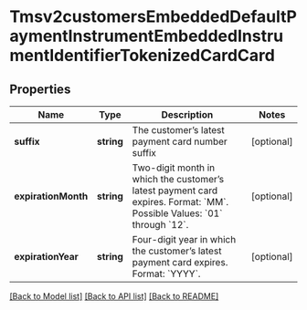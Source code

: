 # Tmsv2customersEmbeddedDefaultPaymentInstrumentEmbeddedInstrumentIdentifierTokenizedCardCard

## Properties
Name | Type | Description | Notes
------------ | ------------- | ------------- | -------------
**suffix** | **string** | The customer’s latest payment card number suffix | [optional] 
**expirationMonth** | **string** | Two-digit month in which the customer’s latest payment card expires.  Format: &#x60;MM&#x60;.  Possible Values: &#x60;01&#x60; through &#x60;12&#x60;. | [optional] 
**expirationYear** | **string** | Four-digit year in which the customer’s latest payment card expires.  Format: &#x60;YYYY&#x60;. | [optional] 

[[Back to Model list]](../README.md#documentation-for-models) [[Back to API list]](../README.md#documentation-for-api-endpoints) [[Back to README]](../README.md)


